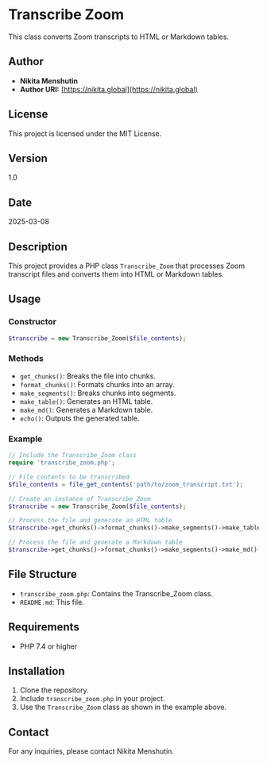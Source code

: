 # Transcribe Zoom

This class converts Zoom transcripts to HTML or Markdown tables.

## Author

- **Nikita Menshutin**
- **Author URI:** [https://nikita.global](https://nikita.global)

## License

This project is licensed under the MIT License.

## Version

1.0

## Date

2025-03-08

## Description

This project provides a PHP class `Transcribe_Zoom` that processes Zoom transcript files and converts them into HTML or Markdown tables.

## Usage

### Constructor

```php
$transcribe = new Transcribe_Zoom($file_contents);
```

### Methods

- `get_chunks()`: Breaks the file into chunks.
- `format_chunks()`: Formats chunks into an array.
- `make_segments()`: Breaks chunks into segments.
- `make_table()`: Generates an HTML table.
- `make_md()`: Generates a Markdown table.
- `echo()`: Outputs the generated table.

### Example

```php
// Include the Transcribe_Zoom class
require 'transcribe_zoom.php';

// File contents to be transcribed
$file_contents = file_get_contents('path/to/zoom_transcript.txt');

// Create an instance of Transcribe_Zoom
$transcribe = new Transcribe_Zoom($file_contents);

// Process the file and generate an HTML table
$transcribe->get_chunks()->format_chunks()->make_segments()->make_table()->echo();

// Process the file and generate a Markdown table
$transcribe->get_chunks()->format_chunks()->make_segments()->make_md()->echo();
```

## File Structure

- `transcribe_zoom.php`: Contains the Transcribe_Zoom class.
- `README.md`: This file.

## Requirements

- PHP 7.4 or higher

## Installation

1. Clone the repository.
2. Include `transcribe_zoom.php` in your project.
3. Use the `Transcribe_Zoom` class as shown in the example above.

## Contact

For any inquiries, please contact Nikita Menshutin.